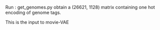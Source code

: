 Run : get_genomes.py 
obtain a (26621, 1128) matrix containing one hot encoding of genome tags. 

This is the input to movie-VAE
